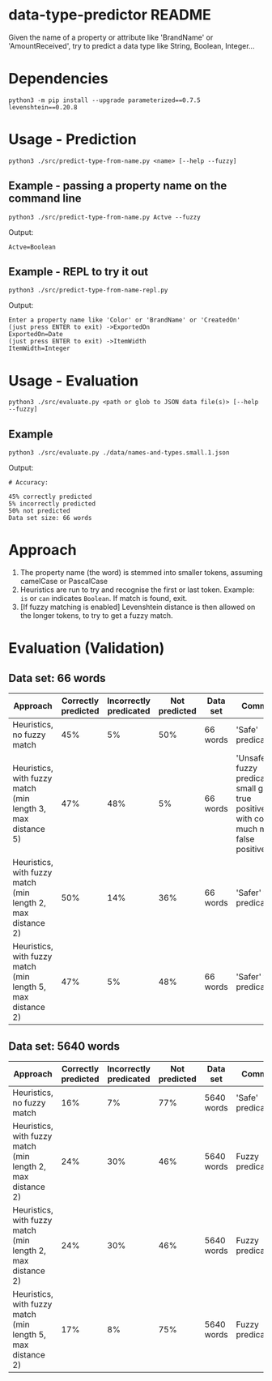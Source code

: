 # data-type-predictor README

Given the name of a property or attribute like 'BrandName' or 'AmountReceived', try to predict a data type like String, Boolean, Integer...

# Dependencies

```
python3 -m pip install --upgrade parameterized==0.7.5 levenshtein==0.20.8
```

# Usage - Prediction

```
python3 ./src/predict-type-from-name.py <name> [--help --fuzzy]
```

## Example - passing a property name on the command line

```
python3 ./src/predict-type-from-name.py Actve --fuzzy
```

Output:

```
Actve=Boolean
```

## Example - REPL to try it out

```
python3 ./src/predict-type-from-name-repl.py
```
Output:

```
Enter a property name like 'Color' or 'BrandName' or 'CreatedOn'
(just press ENTER to exit) ->ExportedOn
ExportedOn=Date
(just press ENTER to exit) ->ItemWidth
ItemWidth=Integer
```

# Usage - Evaluation

```
python3 ./src/evaluate.py <path or glob to JSON data file(s)> [--help --fuzzy]
```

## Example

```
python3 ./src/evaluate.py ./data/names-and-types.small.1.json
```

Output:
```
# Accuracy:

45% correctly predicted
5% incorrectly predicted
50% not predicted
Data set size: 66 words
```

# Approach

1. The property name (the word) is stemmed into smaller tokens, assuming camelCase or PascalCase
2. Heuristics are run to try and recognise the first or last token. Example: `is` or `can` indicates `Boolean`. If match is found, exit.
3. [If fuzzy matching is enabled] Levenshtein distance is then allowed on the longer tokens, to try to get a fuzzy match.

# Evaluation (Validation)

## Data set: 66 words

| Approach | Correctly predicted | Incorrectly predicated | Not predicted | Data set | Comment |
|---|---|---|---|---|---|
| Heuristics, no fuzzy match | 45% | 5% | 50% | 66 words | 'Safe' predications |
| Heuristics, with fuzzy match (min length 3, max distance 5) | 47% | 48% | 5% | 66 words | 'Unsafe' fuzzy predications: small gain in true positives with cost of much more false positives. |
| Heuristics, with fuzzy match (min length 2, max distance 2) | 50% | 14% | 36% | 66 words | 'Safer' fuzzy predications. |
| Heuristics, with fuzzy match (min length 5, max distance 2) | 47% | 5% | 48% | 66 words | 'Safer' fuzzy predications. |

## Data set: 5640 words

| Approach | Correctly predicted | Incorrectly predicated | Not predicted | Data set | Comment |
|---|---|---|---|---|---|
| Heuristics, no fuzzy match | 16% | 7% | 77% | 5640 words | 'Safe' predications. |
| Heuristics, with fuzzy match (min length 2, max distance 2) | 24% | 30% | 46% | 5640 words | Fuzzy predications. |
| Heuristics, with fuzzy match (min length 2, max distance 2) | 24% | 30% | 46% | 5640 words | Fuzzy predications. |
| Heuristics, with fuzzy match (min length 5, max distance 2) | 17% | 8% | 75% | 5640 words | Fuzzy predications. |
